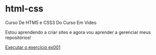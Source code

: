 # html-css
 Curso De HTM5 e CSS3 Do Curso Em Video

Estou aprendendo a criar sites e agora vou aprender a gerenciar meus repositórios!

<a href="https://ronnyhenrique.github.io/html-css/exercicios/ex001/">Executar o exercício ex001</a>